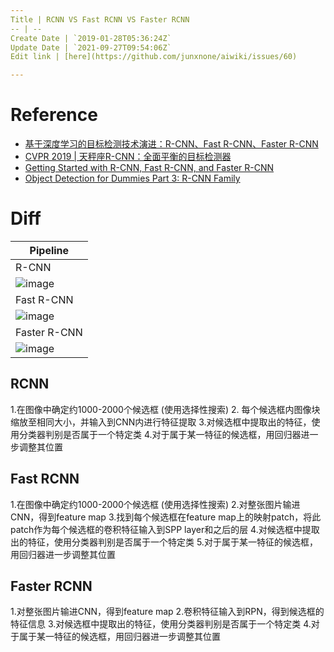 ```yaml
---
Title | RCNN VS Fast RCNN VS Faster RCNN
-- | --
Create Date | `2019-01-28T05:36:24Z`
Update Date | `2021-09-27T09:54:06Z`
Edit link | [here](https://github.com/junxnone/aiwiki/issues/60)

---
```

# Reference
- [基于深度学习的目标检测技术演进：R-CNN、Fast R-CNN、Faster R-CNN](https://www.cnblogs.com/skyfsm/p/6806246.html)
- [CVPR 2019 | 天秤座R-CNN：全面平衡的目标检测器](https://www.jiqizhixin.com/articles/2019-04-26-12)
- [Getting Started with R-CNN, Fast R-CNN, and Faster R-CNN](https://in.mathworks.com/help/vision/ug/getting-started-with-r-cnn-fast-r-cnn-and-faster-r-cnn.html)
- [Object Detection for Dummies Part 3: R-CNN Family](https://lilianweng.github.io/lil-log/2017/12/31/object-recognition-for-dummies-part-3.html)

# Diff

Pipeline |
-- |
R-CNN |
 ![image](https://user-images.githubusercontent.com/2216970/72816293-e1453880-3ca2-11ea-8ec0-e813e058b285.png) | 
Fast R-CNN | 
![image](https://user-images.githubusercontent.com/2216970/72816302-e4402900-3ca2-11ea-9337-f31a0733cfec.png) |
Faster R-CNN | 
![image](https://user-images.githubusercontent.com/2216970/72816314-e86c4680-3ca2-11ea-9532-a53be259f431.png) |



## RCNN

1.在图像中确定约1000-2000个候选框 (使用选择性搜索)
2. 每个候选框内图像块缩放至相同大小，并输入到CNN内进行特征提取 
3.对候选框中提取出的特征，使用分类器判别是否属于一个特定类 
4.对于属于某一特征的候选框，用回归器进一步调整其位置

## Fast RCNN

1.在图像中确定约1000-2000个候选框 (使用选择性搜索)
2.对整张图片输进CNN，得到feature map
3.找到每个候选框在feature map上的映射patch，将此patch作为每个候选框的卷积特征输入到SPP layer和之后的层
4.对候选框中提取出的特征，使用分类器判别是否属于一个特定类 
5.对于属于某一特征的候选框，用回归器进一步调整其位置

## Faster RCNN

1.对整张图片输进CNN，得到feature map
2.卷积特征输入到RPN，得到候选框的特征信息
3.对候选框中提取出的特征，使用分类器判别是否属于一个特定类 
4.对于属于某一特征的候选框，用回归器进一步调整其位置



